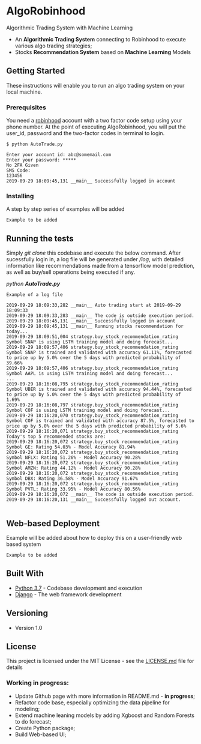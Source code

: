 # AlgoRobinhood

Algorithmic Trading System with Machine Learning

- An <strong>Algorithmic Trading System</strong> connecting to Robinhood to execute various algo trading strategies;
- Stocks <strong>Recommendation System</strong> based on <strong>Machine Learning</strong> Models


## Getting Started

These instructions will enable you to run an algo trading system on your local machine.

### Prerequisites

You need a [robinhood](https://robinhood.com/) account with a two factor code setup using your phone number. At the point of executing AlgoRobinhood, you will put the user_id, password and the two-factor codes in terminal to login.

```
$ python AutoTrade.py

Enter your account id: abc@somemail.com
Enter your password: *****
No 2FA Given
SMS Code:
123456
2019-09-29 18:09:45,131 __main__ Successfully logged in account
```

### Installing

A step by step series of examples will be added

```
Example to be added
```

## Running the tests

Simply <em>git clone</em> this codebase and execute the below command. After sucessfully login in, a log file will be generated under <em>/log</em>, with detailed information like recommendations made from a tensorflow model predction, as well as buy/sell operations being executed if any.<br>

 <em>python <strong>AutoTrade.py</strong></em>

```
Example of a log file

2019-09-29 18:09:33,282 __main__ Auto trading start at 2019-09-29 18:09:33
2019-09-29 18:09:33,283 __main__ The code is outside execution period.
2019-09-29 18:09:45,131 __main__ Successfully logged in account
2019-09-29 18:09:45,131 __main__ Running stocks recommendation for today...
2019-09-29 18:09:51,004 strategy.buy_stock_recommendation_rating Symbol SNAP is using LSTM training model and doing forecast...
2019-09-29 18:09:57,406 strategy.buy_stock_recommendation_rating Symbol SNAP is trained and validated with accuracy 61.11%, forecasted to price up by 5.0% over the 5 days with predicted probability of 39.66%
2019-09-29 18:09:57,406 strategy.buy_stock_recommendation_rating Symbol AAPL is using LSTM training model and doing forecast...
...
2019-09-29 18:16:08,795 strategy.buy_stock_recommendation_rating Symbol UBER is trained and validated with accuracy 94.44%, forecasted to price up by 5.0% over the 5 days with predicted probability of 1.69%
2019-09-29 18:16:08,797 strategy.buy_stock_recommendation_rating Symbol COF is using LSTM training model and doing forecast...
2019-09-29 18:16:20,070 strategy.buy_stock_recommendation_rating Symbol COF is trained and validated with accuracy 87.5%, forecasted to price up by 5.0% over the 5 days with predicted probability of 5.6%
2019-09-29 18:16:20,071 strategy.buy_stock_recommendation_rating Today's top 5 recommended stocks are: 
2019-09-29 18:16:20,072 strategy.buy_stock_recommendation_rating Symbol GE: Rating 54.03% - Model Accuracy 81.94%
2019-09-29 18:16:20,072 strategy.buy_stock_recommendation_rating Symbol NFLX: Rating 51.26% - Model Accuracy 90.28%
2019-09-29 18:16:20,072 strategy.buy_stock_recommendation_rating Symbol AMZN: Rating 44.12% - Model Accuracy 90.28%
2019-09-29 18:16:20,072 strategy.buy_stock_recommendation_rating Symbol DBX: Rating 36.58% - Model Accuracy 91.67%
2019-09-29 18:16:20,072 strategy.buy_stock_recommendation_rating Symbol PVTL: Rating 33.95% - Model Accuracy 80.56%
2019-09-29 18:16:20,072 __main__ The code is outside execution period.
2019-09-29 18:16:20,131 __main__ Successfully logged out account.


```

## Web-based Deployment

Example will be added about how to deploy this on a user-friendly web based system

```
Example to be added
```

## Built With

* [Python 3.7](https://www.anaconda.com/distribution/) - Codebase development and execution
* [Django](https://www.djangoproject.com/) - The web framework development

## Versioning

- Version 1.0

## License

This project is licensed under the MIT License - see the [LICENSE.md](LICENSE.md) file for details

### Working in progress:

- Update Github page with more information in README.md - <strong>in progress</strong>; <br>
- Refactor code base, especially optimizing the data pipeline for modeling; <br>
- Extend machine leaning models by adding Xgboost and Random Forests to do forecast; <br>
- Create Python package; <br>
- Build Web-based UI; <br>



